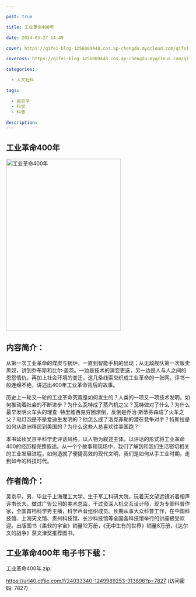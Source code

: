 ```yaml
---

post: true

title: 工业革命400年

date: 2024-05-27 14:49

cover: https://qifei-blog-1256009448.cos.ap-chengdu.myqcloud.com/qifei-blog/6616332968eb9357130210bc.jpg

coveross: https://qifei-blog-1256009448.cos.ap-chengdu.myqcloud.com/qifei-blog/6616332968eb9357130210bc.jpg

categories:

  - 人文社科

tags:

  - 吴京平
  - 科学
  - 科普

description:
---
```


## 工业革命400年
<img alt="工业革命400年 " class="aligncenter loading" data-was-processed="true" decoding="async" fetchpriority="high" height="471" src="https://qifei-blog-1256009448.cos.ap-chengdu.myqcloud.com/qifei-blog/6616332968eb9357130210bc.jpg " style="cursor: zoom-in;" width="314"/>

## 内容简介：

从第一次工业革命的煤炭与锅炉，一直到智能手机的出现；从无敌舰队第一次贩卖黑奴，讲到乔布斯和比尔·盖茨。一边是技术的演变更迭，另一边是人与人之间的恩怨情仇，再加上社会环境的变迁，这几条线索交织成工业革命的一张网。评书一般连绵不绝，讲述出400年工业革命背后的故事。

历史上一轮又一轮的工业革命究竟是如何发生的？人类的一项又一项技术发明，如何推动着社会的不断进步？为什么瓦特成了蒸汽机之父？瓦特做对了什么？为什么最早发明火车头的理查· 特里维西克穷困潦倒，反倒是乔治·斯蒂芬森成了火车之父？电灯泡是不是爱迪生发明的？他怎么成了洛克菲勒的潜在竞争对手？特斯拉是如何从欧洲移民到美国的？为什么这些人总喜欢往美国跑？

本书延续吴京平科学史评话风格，以人物为叙述主体，以评话的形式将工业革命400的经历程完整叙述。从一个个故事和现场中，我们了解到和我们生活密切相关的工业发展进程，如何造就了便捷高效的现代文明，我们是如何从手工业时期，走到如今的科技时代。

## 作者简介：

吴京平，男，毕业于上海理工大学。生于军工科研大院，玩着天文望远镜听着相声评书长大，做过广告公司的美术总监，干过资深人机交互设计师，现为专职科普作家，全国首档科学秀主播，科学声音组织成员。长期从事大众科普工作，在中国科技馆、上海天文馆、贵州科技馆、长沙科技馆等全国各科技馆举行的讲座极受欢迎。出版图书《柔软的宇宙》销量12万册，《无中生有的世界》销量8万册，《达尔文的战争》获文津奖推荐图书。

## 工业革命400年 电子书下载：
工业革命400年.zip: 

https://url40.ctfile.com/f/24033340-1249989253-313896?p=7827 (访问密码: 7827)

